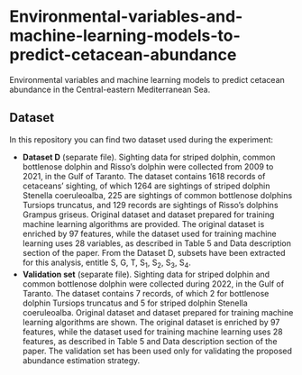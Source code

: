 # Environmental-variables-and-machine-learning-models-to-predict-cetacean-abundance
Environmental variables and machine learning models to predict cetacean abundance in the Central-eastern Mediterranean Sea.
## Dataset
In this repository you can find two dataset used during the experiment: 
* <b>Dataset D</b> (separate file). Sighting data for striped dolphin, common bottlenose dolphin and Risso’s dolphin were collected from 2009 to 2021, in the Gulf of Taranto. The dataset contains 1618 records of cetaceans’ sighting, of which 1264 are sightings of striped dolphin Stenella coeruleoalba, 225 are sightings of common bottlenose dolphins Tursiops truncatus, and 129 records are sightings of Risso’s dolphins Grampus griseus. Original dataset and dataset prepared for training machine learning algorithms are provided. The original dataset is enriched by 97 features, while the dataset used for training machine learning uses 28 variables, as described in Table 5 and Data description section of the paper. From the Dataset D, subsets have been extracted for this analysis, entitle S, G, T, S<sub>1</sub>, S<sub>2</sub>, S<sub>3</sub>, S<sub>4</sub>. 
* <b>Validation set</b> (separate file). Sighting data for striped dolphin and common bottlenose dolphin were collected during 2022, in the Gulf of Taranto. The dataset contains 7 records, of which 2 for bottlenose dolphin Tursiops truncatus and 5 for striped dolphin Stenella coeruleoalba. Original dataset and dataset prepared for training machine learning algorithms are shown. The original dataset is enriched by 97 features, while the dataset used for training machine learning uses 28 features, as described in Table 5 and Data description section of the paper. The validation set has been used only for validating the proposed abundance estimation strategy.
